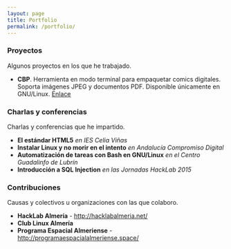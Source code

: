 ```yaml
---
layout: page
title: Portfolio
permalink: /portfolio/
---
```


### Proyectos
Algunos proyectos en los que he trabajado.

  * **CBP**. Herramienta en modo terminal para empaquetar comics digitales. Soporta imágenes JPEG y documentos PDF. Disponible únicamente en GNU/Linux. [Enlace](http://juanjosalvador.es/2015/11/11/Comicbook-Packager-mi-autoempaquetador-de-comics/)

### Charlas y conferencias
Charlas y conferencias que he impartido.

  * **El estándar HTML5** *en IES Celia Viñas*
  * **Instalar Linux y no morir en el intento** *en Andalucía Compromiso Digital*
  * **Automatización de tareas con Bash en GNU/Linux** *en el Centro Guadalinfo de Lubrín*
  * **Introducción a SQL Injection** *en las Jornadas HackLab 2015*

### Contribuciones
Causas y colectivos u organizaciones con las que colaboro.

  * **HackLab Almería** - http://hacklabalmeria.net/
  * **Club Linux Almería**
  * **Programa Espacial Almeriense** - http://programaespacialalmeriense.space/
